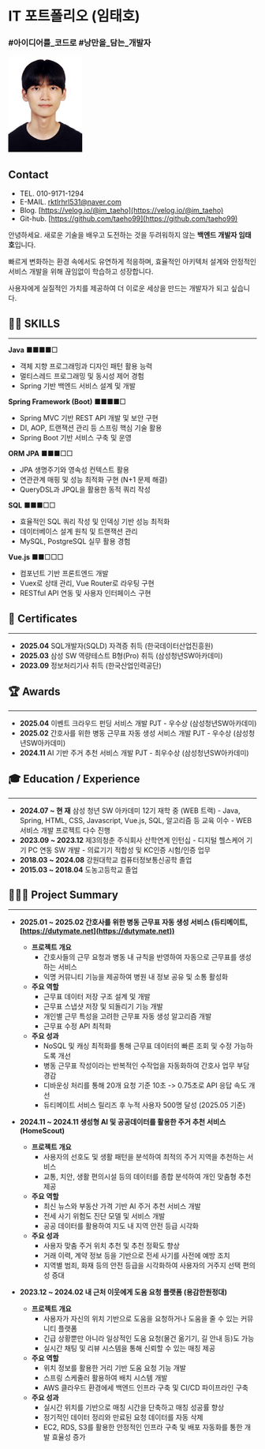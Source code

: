 # IT 포트폴리오 (임태호)

### #아이디어를_코드로 #낭만을_담는_개발자

<img src="./profile.jpg" width="150" height="195"/>

## Contact

- TEL.             010-9171-1294
- E-MAIL.      rktlrhrl531@naver.com
- Blog.           [https://velog.io/@im_taeho](https://velog.io/@im_taeho)
- Git-hub.     [https://github.com/taeho99](https://github.com/taeho99)

안녕하세요. 새로운 기술을 배우고 도전하는 것을 두려워하지 않는 **백엔드 개발자 임태호**입니다. 

빠르게 변화하는 환경 속에서도 유연하게 적응하며, 효율적인 아키텍처 설계와 안정적인 서비스 개발을 위해 끊임없이 학습하고 성장합니다. 

사용자에게 실질적인 가치를 제공하여 더 이로운 세상을 만드는 개발자가 되고 싶습니다.

## 👨‍💻 **SKILLS**

---

**Java**  ■■■■□

- 객체 지향 프로그래밍과 디자인 패턴 활용 능력
- 멀티스레드 프로그래밍 및 동시성 제어 경험
- Spring 기반 백엔드 서비스 설계 및 개발

**Spring Framework (Boot)**  ■■■■□

- Spring MVC 기반 REST API 개발 및 보안 구현
- DI, AOP, 트랜잭션 관리 등 스프링 핵심 기술 활용
- Spring Boot 기반 서비스 구축 및 운영

**ORM JPA**  ■■■□□

- JPA 생명주기와 영속성 컨텍스트 활용
- 연관관계 매핑 및 성능 최적화 구현 (N+1 문제 해결)
- QueryDSL과 JPQL을 활용한 동적 쿼리 작성

**SQL**  ■■■□□

- 효율적인 SQL 쿼리 작성 및 인덱싱 기반 성능 최적화
- 데이터베이스 설계 원칙 및 트랜잭션 관리
- MySQL, PostgreSQL 실무 활용 경험

**Vue.js**  ■■□□□

- 컴포넌트 기반 프론트엔드 개발
- Vuex로 상태 관리, Vue Router로 라우팅 구현
- RESTful API 연동 및 사용자 인터페이스 구현

## 🪪 Certificates

---

- **2025.04**     SQL개발자(SQLD) 자격증 취득 (한국데이터산업진흥원)
- **2025.03**     삼성 SW 역량테스트 B형(Pro) 취득 (삼성청년SW아카데미)
- **2023.09**     정보처리기사 취득 (한국산업인력공단)

## 🏆 Awards

---

- **2025.04**     이벤트 크라우드 펀딩 서비스 개발 PJT - 우수상 (삼성청년SW아카데미)
- **2025.02**     간호사를 위한 병동 근무표 자동 생성 서비스 개발 PJT - 우수상 (삼성청년SW아카데미)
- **2024.11**      AI 기반 주거 추천 서비스 개발 PJT - 최우수상 (삼성청년SW아카데미)

## 🎓 Education / Experience

---

- **2024.07 ~ 현     재**     삼성 청년 SW 아카데미 12기 재학 중 (WEB 트랙)
                                      - Java, Spring, HTML, CSS, Javascript, Vue.js, SQL, 알고리즘 등 교육 이수
                                      - WEB 서비스 개발 프로젝트 다수 진행
- **2023.09 ~ 2023.12**    제3의청춘 주식회사 산학연계 인턴십
                                      - 디지털 헬스케어 기기 PC 연동 SW 개발
                                      - 의료기기 적합성 및 KC인증 시험/인증 업무
- **2018.03 ~ 2024.08**    강원대학교 컴퓨터정보통신공학 졸업
- **2015.03 ~ 2018.04**     도농고등학교 졸업

## 👨🏻‍💻 Project Summary

---

- **2025.01 ~ 2025.02  간호사를 위한 병동 근무표 자동 생성 서비스 (듀티메이트, [https://dutymate.net](https://dutymate.net))**
    - **프로젝트 개요**
        - 간호사들의 근무 요청과 병동 내 규칙을 반영하여 자동으로 근무표를 생성하는 서비스
        - 익명 커뮤니티 기능을 제공하여 병원 내 정보 공유 및 소통 활성화
    - **주요 역할**
        - 근무표 데이터 저장 구조 설계 및 개발
        - 근무표 스냅샷 저장 및 되돌리기 기능 개발
        - 개인별 근무 특성을 고려한 근무표 자동 생성 알고리즘 개발
        - 근무표 수정 API 최적화
    - **주요 성과**
        - NoSQL 및 캐싱 최적화를 통해 근무표 데이터의 빠른 조회 및 수정 가능하도록 개선
        - 병동 근무표 작성이라는 반복적인 수작업을 자동화하여 간호사 업무 부담 경감
        - 디바운싱 처리를 통해 20개 요청 기준 10초 -> 0.75초로 API 응답 속도 개선
        - 듀티메이트 서비스 릴리즈 후 누적 사용자 500명 달성 (2025.05 기준)
    
- **2024.11 ~ 2024.11    생성형 AI 및 공공데이터를 활용한 주거 추천 서비스 (HomeScout)**
    - **프로젝트 개요**
        - 사용자의 선호도 및 생활 패턴을 분석하여 최적의 주거 지역을 추천하는 서비스
        - 교통, 치안, 생활 편의시설 등의 데이터를 종합 분석하여 개인 맞춤형 추천 제공
    - **주요 역할**
        - 최신 뉴스와 부동산 가격 기반 AI 주거 추천 서비스 개발
        - 전세 사기 위험도 진단 모델 및 서비스 개발
        - 공공 데이터를 활용하여 지도 내 지역 안전 등급 시각화
    - **주요 성과**
        - 사용자 맞춤 주거 위치 추천 및 추천 정확도 향상
        - 거래 이력, 계약 정보 등을 기반으로 전세 사기를 사전에 예방 조치
        - 지역별 범죄, 화재 등의 안전 등급을 시각화하여 사용자의 거주지 선택 편의성 증대

- **2023.12 ~ 2024.02    내 근처 이웃에게 도움 요청 플랫폼 (용감한원정대)**
    - **프로젝트 개요**
        - 사용자가 자신의 위치 기반으로 도움을 요청하거나 도움을 줄 수 있는 커뮤니티 플랫폼
        - 긴급 상황뿐만 아니라 일상적인 도움 요청(물건 옮기기, 길 안내 등)도 가능
        - 실시간 채팅 및 리뷰 시스템을 통해 신뢰할 수 있는 매칭 제공
    - **주요 역할**
        - 위치 정보를 활용한 거리 기반 도움 요청 기능 개발
        - 스프링 스케줄러 활용하여 배치 시스템 개발
        - AWS 클라우드 환경에세 백엔드 인프라 구축 및 CI/CD 파이프라인 구축
    - **주요 성과**
        - 실시간 위치를 기반으로 매칭 시간을 단축하고 매칭 성공률 향상
        - 정기적인 데이터 정리와 만료된 요청 데이터를 자동 삭제
        - EC2, RDS, S3를 활용한 안정적인 인프라 구축 및 배포 자동화를 통한 개발 효율성 증가
